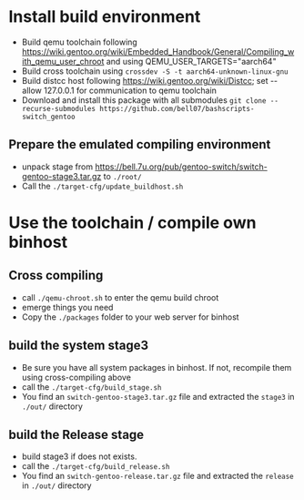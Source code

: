 # Install build environment

- Build qemu toolchain following https://wiki.gentoo.org/wiki/Embedded_Handbook/General/Compiling_with_qemu_user_chroot and using QEMU_USER_TARGETS="aarch64"
- Build cross toolchain using `crossdev -S -t aarch64-unknown-linux-gnu`
- Build distcc host following https://wiki.gentoo.org/wiki/Distcc; set --allow 127.0.0.1 for communication to qemu toolchain
- Download and install this package with all submodules
  `git clone --recurse-submodules https://github.com/bell07/bashscripts-switch_gentoo`

## Prepare the emulated compiling environment
- unpack stage from https://bell.7u.org/pub/gentoo-switch/switch-gentoo-stage3.tar.gz to `./root/`
- Call the `./target-cfg/update_buildhost.sh`

# Use the toolchain / compile own binhost
## Cross compiling
- call `./qemu-chroot.sh` to enter the qemu build chroot
- emerge things you need
- Copy the `./packages` folder to your web server for binhost

## build the system stage3
- Be sure you have all system packages in binhost. If not, recompile them using cross-compiling above
- call the `./target-cfg/build_stage.sh`
- You find an `switch-gentoo-stage3.tar.gz` file and extracted the `stage3` in `./out/` directory

## build the Release stage
- build stage3 if does not exists.
- call the `./target-cfg/build_release.sh`
- You find an `switch-gentoo-release.tar.gz` file and extracted the `release` in `./out/` directory
